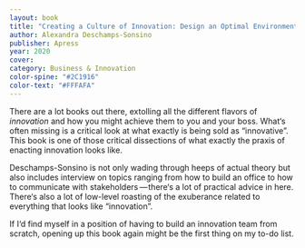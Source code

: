 ```yaml
---
layout: book 
title: "Creating a Culture of Innovation: Design an Optimal Environment to Create and Execute New Ideas"
author: Alexandra Deschamps-Sonsino 
publisher: Apress
year: 2020
cover:
category: Business & Innovation
color-spine: "#2C1916"
color-text: "#FFFAFA"
---
```


There are a lot books out there, extolling all the different flavors of _innovation_ and how you might achieve them to you and your boss. What‘s often missing is a critical look at what exactly is being sold as “innovative”. This book is one of those critical dissections of what exactly the praxis of enacting innovation looks like.

Deschamps-Sonsino is not only wading through heeps of actual theory but also includes interview on topics ranging from how to build an office to how to communicate with stakeholders  — there‘s a lot of practical advice in here. There‘s also a lot of low-level roasting of the exuberance related to everything that looks like “innovation”.

If I‘d find myself in a position of having to build an innovation team from scratch, opening up this book again might be the first thing on my to-do list.